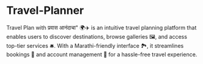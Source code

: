 # Travel-Planner
Travel Plan with प्रवास आनंदाचा" 🌍✈️ is an intuitive travel planning platform that enables users to discover destinations, browse galleries 🖼️, and access top-tier services 🛎️. With a Marathi-friendly interface 🏞️, it streamlines bookings 📅 and account management 👤 for a hassle-free travel experience.
